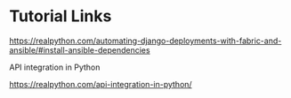 # Tutorial Links

https://realpython.com/automating-django-deployments-with-fabric-and-ansible/#install-ansible-dependencies

API integration in Python 

https://realpython.com/api-integration-in-python/
